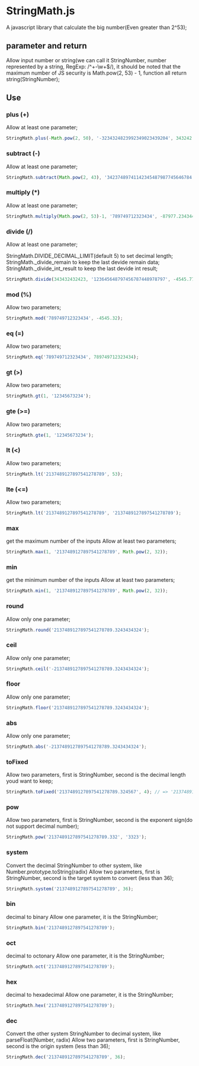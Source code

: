 # StringMath.js

A javascript library that calculate the big number(Even greater than 2^53);

## parameter and return
Allow input number or string(we can call it StringNumber, number represented by a string, RegExp: /^\+\-\w+$/), it should be noted that the maximum number of JS security is Math.pow(2, 53) - 1, function all return string(StringNumber);

## Use
### plus (+)
Allow at least one parameter;
``` javascript
StringMath.plus(-Math.pow(2, 50), '-3234324823992349023439204', 343242.34, Math.pow(4, 23));
```

### subtract (-)
Allow at least one parameter;
``` javascript
StringMath.subtract(Math.pow(2, 43), '34237489741142345487987745646784', -45415.323);
```

### multiply (*)
Allow at least one parameter;
``` javascript
StringMath.multiply(Math.pow(2, 53)-1, '789749712323434', -87977.23434454);
```

### divide (/)
Allow at least one parameter;

StringMath.DIVIDE_DECIMAL_LIMIT(default 5) to set decimal length;
StringMath._divide_remain to keep the last devide remain data;
StringMath._divide_int_result to keep the last devide int result;
``` javascript
StringMath.divide(343432432423, '123645648797456787448978797', -4545.771231);
```

### mod (%)
Allow two parameters;
``` javascript
StringMath.mod('789749712323434', -4545.32);
```

### eq (=)
Allow two parameters;
``` javascript
StringMath.eq('789749712323434', 789749712323434);
```

### gt (>)
Allow two parameters;
``` javascript
StringMath.gt(1, '12345673234');
```

### gte (>=)
Allow two parameters;
``` javascript
StringMath.gte(1, '12345673234');
```

### lt (<)
Allow two parameters;
``` javascript
StringMath.lt('2137489127897541278789', 53);
```

### lte (<=)
Allow two parameters;
``` javascript
StringMath.lt('2137489127897541278789', '2137489127897541278789');
```
### max
get the maximum number of the inputs 
Allow at least two parameters;
``` javascript
StringMath.max(1, '2137489127897541278789', Math.pow(2, 32));
```

### min
get the minimum number of the inputs 
Allow at least two parameters;
``` javascript
StringMath.min(1, '2137489127897541278789', Math.pow(2, 32));
```

### round
Allow only one parameter;
``` javascript
StringMath.round('2137489127897541278789.3243434324');
```

### ceil
Allow only one parameter;
``` javascript
StringMath.ceil('-2137489127897541278789.3243434324');
```

### floor
Allow only one parameter;
``` javascript
StringMath.floor('2137489127897541278789.3243434324');
```

### abs
Allow only one parameter;
``` javascript
StringMath.abs('-2137489127897541278789.3243434324');
```

### toFixed
Allow two parameters, first is StringNumber, second is the decimal length youd want to keep;
``` javascript
StringMath.toFixed('2137489127897541278789.324567', 4); // => '2137489127897541278789.3246'
```

### pow
Allow two parameters, first is StringNumber, second is the exponent sign(do not support decimal number);
``` javascript
StringMath.pow('2137489127897541278789.332', '3323');
```
### system
Convert the decimal StringNumber to other system, like Number.prototype.toString(radix)
Allow two parameters, first is StringNumber, second is the target system to convert (less than 36);
``` javascript
StringMath.system('2137489127897541278789', 36);
```

### bin
decimal to binary
Allow one parameter, it is the StringNumber;
``` javascript
StringMath.bin('2137489127897541278789');
```

### oct
decimal to octonary
Allow one parameter, it is the StringNumber;
``` javascript
StringMath.oct('2137489127897541278789');
```

### hex
decimal to hexadecimal
Allow one parameter, it is the StringNumber;
``` javascript
StringMath.hex('2137489127897541278789');
```

### dec
Convert the other system StringNumber to decimal system, like parseFloat(Number, radix)
Allow two parameters, first is StringNumber, second is the origin system (less than 36);
``` javascript
StringMath.dec('2137489127897541278789', 36);
```
